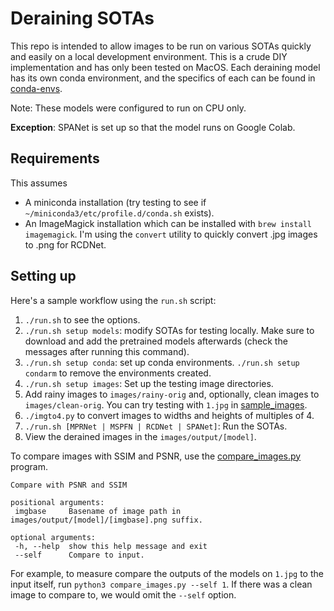 # Deraining SOTAs

This repo is intended to allow images to be run on various SOTAs quickly and easily on a local development environment. This is a crude DIY implementation and has only been tested on MacOS. Each deraining model has its own conda environment, and the specifics of each can be found in [conda-envs](conda-envs). 

Note: These models were configured to run on CPU only.

__Exception__: SPANet is set up so that the model runs on Google Colab.

## Requirements
This assumes 
 * A miniconda installation (try testing to see if `~/miniconda3/etc/profile.d/conda.sh` exists).
 * An ImageMagick installation which can be installed with `brew install imagemagick`. I'm using the `convert` utility to quickly convert .jpg images to .png for RCDNet.

## Setting up
Here's a sample workflow using the `run.sh` script:
 1. `./run.sh` to see the options.
 2. `./run.sh setup models`: modify SOTAs for testing locally. Make sure to download and add the pretrained models afterwards (check the messages after running this command).
 3. `./run.sh setup conda`: set up conda environments. `./run.sh setup condarm` to remove the environments created.
 4. `./run.sh setup images`: Set up the testing image directories.
 5. Add rainy images to `images/rainy-orig` and, optionally, clean images to `images/clean-orig`. You can try testing with `1.jpg` in [sample_images](sample_images).
 6. `./imgto4.py` to convert images to widths and heights of multiples of 4.
 7. `./run.sh [MPRNet | MSPFN | RCDNet | SPANet]`: Run the SOTAs.
 8. View the derained images in the `images/output/[model]`.

 To compare images with SSIM and PSNR, use the [compare_images.py](compare_images.py) program.
 ```
 Compare with PSNR and SSIM

positional arguments:
  imgbase     Basename of image path in images/output/[model]/[imgbase].png suffix.

optional arguments:
  -h, --help  show this help message and exit
  --self      Compare to input.
 ```
For example, to measure compare the outputs of the models on `1.jpg` to the input itself, run `python3 compare_images.py --self 1`. If there was a clean image to compare to, we would omit the `--self` option.